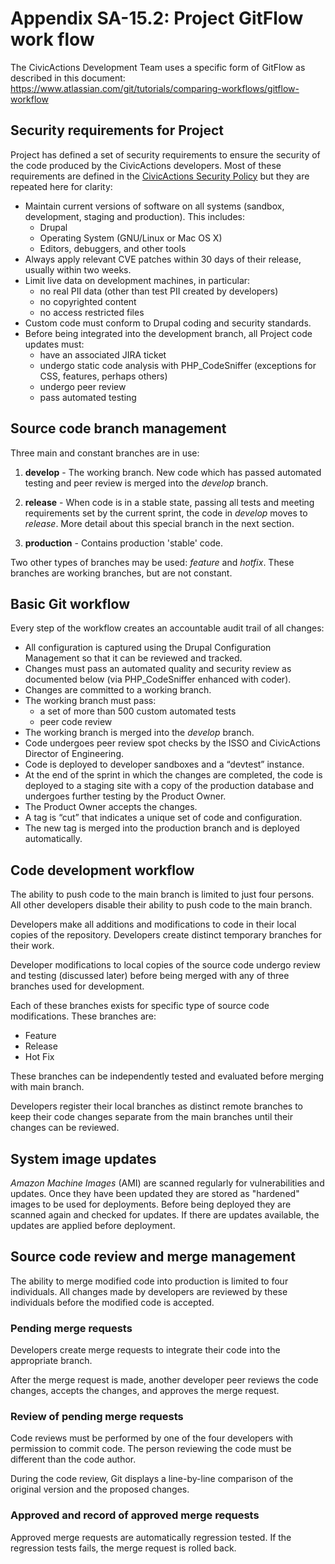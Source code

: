 # Appendix SA-15.2: Project GitFlow work flow

The CivicActions Development Team uses a specific form of GitFlow as described in this document: <https://www.atlassian.com/git/tutorials/comparing-workflows/gitflow-workflow>

## Security requirements for Project

Project has defined a set of security requirements to ensure the security of the code produced by the CivicActions developers. Most of these requirements are defined in the [CivicActions Security Policy](https://github.com/CivicActions/security-policy) but they are repeated here for clarity:

- Maintain current versions of software on all systems (sandbox, development, staging and production). This includes:
  - Drupal
  - Operating System (GNU/Linux or Mac OS X)
  - Editors, debuggers, and other tools
- Always apply relevant CVE patches within 30 days of their release, usually within two weeks.
- Limit live data on development machines, in particular:
  - no real PII data (other than test PII created by developers)
  - no copyrighted content
  - no access restricted files
- Custom code must conform to Drupal coding and security standards.
- Before being integrated into the development branch, all Project code updates must:
  - have an associated JIRA ticket
  - undergo static code analysis with PHP\_CodeSniffer (exceptions for CSS, features, perhaps others)
  - undergo peer review
  - pass automated testing

## Source code branch management

Three main and constant branches are in use:

1. **develop** - The working branch. New code which has passed automated testing and peer review is merged into the _develop_ branch.

2. **release** - When code is in a stable state, passing all tests and meeting requirements set by the current sprint, the code in _develop_ moves to _release_. More detail about this special branch in the next section.

3. **production** - Contains production 'stable' code.

Two other types of branches may be used: _feature_ and _hotfix_. These branches are working branches, but are not constant.

## Basic Git workflow

Every step of the workflow creates an accountable audit trail of all changes:

- All configuration is captured using the Drupal Configuration Management so that it can be reviewed and tracked.
- Changes must pass an automated quality and security review as documented below (via PHP\_CodeSniffer enhanced with coder).
- Changes are committed to a working branch.
- The working branch must pass:
  - a set of more than 500 custom automated tests
  - peer code review
- The working branch is merged into the _develop_ branch.
- Code undergoes peer review spot checks by the ISSO and CivicActions Director of Engineering.
- Code is deployed to developer sandboxes and a “devtest” instance.
- At the end of the sprint in which the changes are completed, the code is deployed to a staging site with a copy of the production database and undergoes further testing by the Product Owner.
- The Product Owner accepts the changes.
- A tag is “cut” that indicates a unique set of code and configuration.
- The new tag is merged into the production branch and is deployed automatically.

## Code development workflow

The ability to push code to the main branch is limited to just four persons. All other developers disable their ability to push code to the main branch.

Developers make all additions and modifications to code in their local copies of the repository. Developers create distinct temporary branches for their work.

Developer modifications to local copies of the source code undergo review and testing (discussed later) before being merged with any of three branches used for development.

Each of these branches exists for specific type of source code modifications. These branches are:

- Feature
- Release
- Hot Fix

These branches can be independently tested and evaluated before merging with main branch.

Developers register their local branches as distinct remote branches to keep their code changes separate from the main branches until their changes can be reviewed.

## System image updates

_Amazon Machine Images_ (AMI) are scanned regularly for vulnerabilities and updates. Once they have been updated they are stored as "hardened" images to be used for deployments. Before being deployed they are scanned again and checked for updates. If there are updates available, the updates are applied before deployment.

## Source code review and merge management

The ability to merge modified code into production is limited to four individuals. All changes made by developers are reviewed by these individuals before the modified code is accepted.

### Pending merge requests

Developers create merge requests to integrate their code into the appropriate branch.

After the merge request is made, another developer peer reviews the code changes, accepts the changes, and approves the merge request.

### Review of pending merge requests

Code reviews must be performed by one of the four developers with permission to commit code. The person reviewing the code must be different than the code author.

During the code review, Git displays a line-by-line comparison of the original version and the proposed changes.

### Approved and record of approved merge requests

Approved merge requests are automatically regression tested. If the regression tests fails, the merge request is rolled back.
